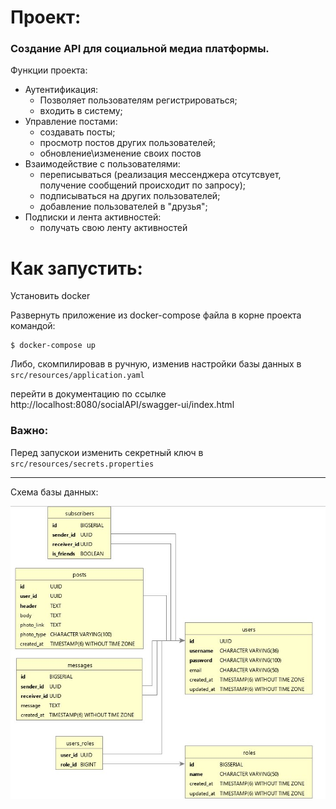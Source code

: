 <h1>Проект:</h1>
<h3>Создание API для социальной медиа платформы.</h3>

Функции проекта:
- Аутентификация:
    * Позволяет пользователям регистрироваться;
    * входить в систему;
- Управление постами:
    * создавать посты;
    * просмотр постов других пользователей;
    * обновление\изменение своих постов
- Взаимодействие с пользователями:
    * переписываться (реализация мессенджера отсутсвует, получение сообщений происходит по запросу);
    * подписываться на других пользователей;
    * добавление пользователей в "друзья";
- Подписки и лента активностей:
    * получать свою ленту активностей

<h1>Как запустить:</h1>
Установить docker

Развернуть приложение из docker-compose файла в корне проекта командой:

```
$ docker-compose up
```
Либо, скомпилировав в ручную, изменив настройки базы данных в ```src/resources/application.yaml```

перейти в документацию по ссылке http://localhost:8080/socialAPI/swagger-ui/index.html

<h3>Важно:</h3>

Перед запускои изменить секретный ключ в ```src/resources/secrets.properties``` 

<hr/>
Схема базы данных: <br/>

![screenshot](/description/DB_Scheme.jpg)
